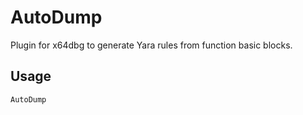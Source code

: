 # AutoDump
Plugin for x64dbg to generate Yara rules from function basic blocks.
## Usage
`AutoDump`
